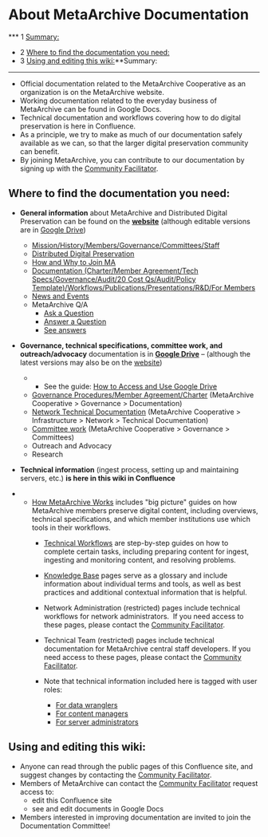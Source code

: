 About MetaArchive Documentation
===============================

*** 1 [Summary:](#AboutMetaArchiveDocumentation-trueSummary:)
* 2 [Where to find the documentation you need:](#AboutMetaArchiveDocumentation-Wheretofindthedocumentationyouneed:)
* 3 [Using and editing this wiki:](#AboutMetaArchiveDocumentation-Usingandeditingthiswiki:)**Summary:
---------------------------------------------------------------------------------------------------------------------------------------------------------------------------------------------------------------------------------------------------------------------------------------

* Official documentation related to the MetaArchive Cooperative as an organization is on the MetaArchive website.
* Working documentation related to the everyday business of MetaArchive can be found in Google Docs.
* Technical documentation and workflows covering how to do digital preservation is here in Confluence.
* As a principle, we try to make as much of our documentation safely available as we can, so that the larger digital preservation community can benefit.
* By joining MetaArchive, you can contribute to our documentation by signing up with the [Community Facilitator](/public-documentation/MetaArchive-Cooperative/Knowledge-Base/Community-Facilitator).

Where to find the documentation you need:
-----------------------------------------

* **General information** about MetaArchive and Distributed Digital Preservation can be found on the **[website](https://metaarchive.org/)** (although editable versions are in [Google Drive](https://drive.google.com/drive/folders/0B7Rd1873z4DUenA4RExmMklBVms?resourcekey=0-NN0k7D8NG24cN5vOOII3Sg))  

	+ [Mission/History/Members/Governance/Committees/Staff](https://metaarchive.org/about/)
	+ [Distributed Digital Preservation](https://metaarchive.org/how-ddp-works/)
	+ [How and Why to Join MA](https://metaarchive.org/join-us/)
	+ [Documentation (Charter/Member Agreement/Tech Specs/Governance/Audit/20 Cost Qs/Audit/Policy Template)/Workflows/Publications/Presentations/R&D/For Members](https://metaarchive.org/documentation-resources/)
	+ [News and Events](https://metaarchive.org/category/news-events/)
	+ MetaArchive Q/A
		- [Ask a Question](https://bit.ly/AskMetaArchive)
		- [Answer a Question](https://bit.ly/AnswerMetaArchive)
		- [See answers](https://bit.ly/MetaArchiveQandA)
* **Governance, technical specifications, committee work, and outreach/advocacy** documentation is in [**Google Drive**](https://drive.google.com/drive/folders/0B7Rd1873z4DUenA4RExmMklBVms?resourcekey=0-NN0k7D8NG24cN5vOOII3Sg) – (although the latest versions may also be on the [website](https://metaarchive.org/))  

	+ - See the guide: [How to Access and Use Google Drive](https://docs.google.com/document/d/1T4ClDZVZKdFtzKu3MhF83eaHhGZ7UiJ3HPyYWgxPTCs/edit?usp=sharing)
	+ [Governance Procedures/Member Agreement/Charter](https://drive.google.com/drive/folders/0B7Rd1873z4DUVWpDejJYbEI5UU0?resourcekey=0-UZ54PeHd14CeonOVC16DIg) (MetaArchive Cooperative > Governance > Documentation)
	+ [Network Technical Documentation](https://drive.google.com/drive/folders/1yeDK_PU3aa3vpgRc76yR8cjB1awMFQ7G) (MetaArchive Cooperative > Infrastructure > Network > Technical Documentation)
	+ [Committee work](https://drive.google.com/drive/folders/0B7Rd1873z4DUfklkN3ltaDQ5SE9mRXNmcy16b0F3RWxjZHhTeXNLUHpWaTYxZVFKUlJoV28?resourcekey=0-SW9MZFTRiSfyY2oq2enQJg) (MetaArchive Cooperative > Governance > Committees)
	+ Outreach and Advocacy
	+ Research
* **Technical information** (ingest process, setting up and maintaining servers, etc.) **is here in this wiki in Confluence**
* + [How MetaArchive Works](/public-documentation/MetaArchive-Cooperative/How-MetaArchive-Works) includes "big picture" guides on how MetaArchive members preserve digital content, including overviews, technical specifications, and which member institutions use which tools in their workflows.
	+ [Technical Workflows](/public-documentation/MetaArchive-Cooperative/Technical-Workflows) are step-by-step guides on how to complete certain tasks, including preparing content for ingest, ingesting and monitoring content, and resolving problems.
	+ [Knowledge Base](/public-documentation/MetaArchive-Cooperative/Knowledge-Base) pages serve as a glossary and include information about individual terms and tools, as well as best practices and additional contextual information that is helpful.
	+ Network Administration (restricted) pages include technical workflows for network administrators.  If you need access to these pages, please contact the [Community Facilitator](/public-documentation/MetaArchive-Cooperative/Knowledge-Base/Community-Facilitator).
	+ Technical Team (restricted) pages include technical documentation for MetaArchive central staff developers. If you need access to these pages, please contact the [Community Facilitator](/public-documentation/MetaArchive-Cooperative/Knowledge-Base/Community-Facilitator).
	+ Note that technical information included here is tagged with user roles:  
	
		- [For data wranglers](https://confluence.educopia.org/label/MET/data_wrangler)
		- [For content managers](https://confluence.educopia.org/label/MET/content_manager)
		- [For server administrators](https://confluence.educopia.org/label/MET/server_administrator)

Using and editing this wiki:
----------------------------

* Anyone can read through the public pages of this Confluence site, and suggest changes by contacting the [Community Facilitator](/public-documentation/MetaArchive-Cooperative/Knowledge-Base/Community-Facilitator).
* Members of MetaArchive can contact the [Community Facilitator](/public-documentation/MetaArchive-Cooperative/Knowledge-Base/Community-Facilitator) request access to:
	+ edit this Confluence site
	+ see and edit documents in Google Docs
* Members interested in improving documentation are invited to join the Documentation Committee!

  



